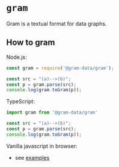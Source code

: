 # `gram`

Gram is a textual format for data graphs. 

## How to gram

Node.js:

```js
const gram = require('@gram-data/gram');

const src = "(a)-->(b)";
const p = gram.parse(src);
console.log(gram.toGram(p));

```

TypeScript:
```ts
import gram from '@gram-data/gram'

const src = "(a)-->(b)";
const p = gram.parse(src);
console.log(gram.toGram(p));
```

Vanilla javascript in browser:

- see [examples](https://github.com/gram-data/gram-js/tree/main/packages/gram/public)